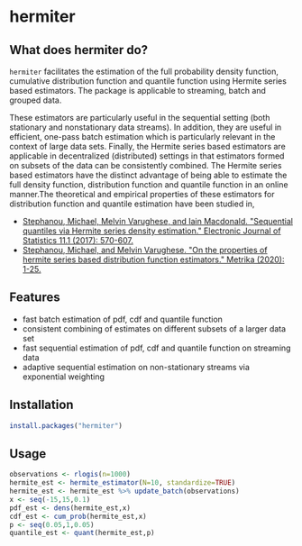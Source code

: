 # hermiter

## What does hermiter do?

`hermiter` facilitates the estimation of the full probability density function, cumulative distribution function and quantile function using Hermite series based estimators. The package is applicable to streaming, batch and grouped data.

These estimators are particularly useful in the sequential setting (both stationary and nonstationary data streams). In addition, they are useful in efficient, one-pass batch estimation which is particularly relevant in the context of large data sets. Finally, the Hermite series based estimators are applicable in decentralized (distributed) settings in that estimators formed on subsets of the data can be consistently combined. The Hermite series based estimators have the distinct advantage of being able to estimate the full density function, distribution function and quantile function in an online manner.The theoretical and empirical properties of these estimators for distribution function and quantile estimation have been studied in,

* [Stephanou, Michael, Melvin Varughese, and Iain Macdonald. "Sequential quantiles via Hermite series density estimation." Electronic Journal of Statistics 11.1 (2017): 570-607.](https://projecteuclid.org/euclid.ejs/1488531636) 
* [Stephanou, Michael, and Melvin Varughese. "On the properties of hermite series based distribution function estimators." Metrika (2020): 1-25.](https://link.springer.com/article/10.1007/s00184-020-00785-z)

## Features

* fast batch estimation of pdf, cdf and quantile function
* consistent combining of estimates on different subsets of a larger data set
* fast sequential estimation of pdf, cdf and quantile function on streaming data
* adaptive sequential estimation on non-stationary streams via exponential weighting

## Installation

```r
install.packages("hermiter")
```

## Usage

```r
observations <- rlogis(n=1000)
hermite_est <- hermite_estimator(N=10, standardize=TRUE)
hermite_est <- hermite_est %>% update_batch(observations)
x <- seq(-15,15,0.1)
pdf_est <- dens(hermite_est,x)
cdf_est <- cum_prob(hermite_est,x)
p <- seq(0.05,1,0.05)
quantile_est <- quant(hermite_est,p)
```
